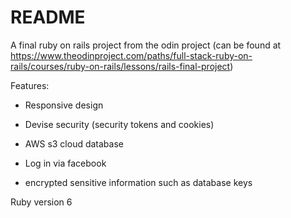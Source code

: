 # README

A final ruby on rails project from the odin project (can be found at https://www.theodinproject.com/paths/full-stack-ruby-on-rails/courses/ruby-on-rails/lessons/rails-final-project)

Features:

* Responsive design

* Devise security (security tokens and cookies)

* AWS s3 cloud database

* Log in via facebook

* encrypted sensitive information such as database keys

Ruby version 6



